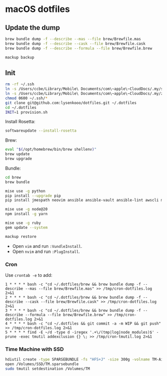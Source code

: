 # macOS dotfiles

## Update the dump

```sh
brew bundle dump -f --describe --mas --file brew/Brewfile.mas
brew bundle dump -f --describe --cask --file brew/Brewfile.cask
brew bundle dump -f --describe --formula --file brew/Brewfile.brew
```

```sh
mackup backup
```

## Init

```sh
rm -rf ~/.ssh
ln -s /Users/ccbe/Library/Mobile\ Documents/com\~apple\~CloudDocs/.my/ssh ~/.ssh
ln -s /Users/ccbe/Library/Mobile\ Documents/com\~apple\~CloudDocs/.my/zshrc-custom ~/.zshrc-custom
chmod 0600 ~/.ssh/*
git clone git@github.com:lysenkooo/dotfiles.git ~/.dotfiles
cd ~/.dotfiles
INIT=1 provision.sh
```

Install Rosetta:
```sh
softwareupdate --install-rosetta
```

Brew:
```sh
eval "$(/opt/homebrew/bin/brew shellenv)"
brew update
brew upgrade
```

Bundle:
```sh
cd brew
brew bundle
```

```sh
mise use -g python
pip install --upgrade pip
pip install jmespath neovim ansible ansible-vault ansible-lint awscli mackup
```

```sh
mise use -g node@20
npm install -g yarn
```

```sh
mise use -g ruby
gem update --system
```

```sh
mackup restore
```

* Open `vim` and run `:VundleInstall`.
* Open `nvim` and run `:PlugInstall`.

### Cron

Use `crontab -e` to add:
```
1 * * * * bash -c "cd ~/.dotfiles/brew && brew bundle dump -f --describe --mas --file brew/Brewfile.mas" >> /tmp/cron-dotfiles.log 2>&1
2 * * * * bash -c "cd ~/.dotfiles/brew && brew bundle dump -f --describe --cask --file brew/Brewfile.cask" >> /tmp/cron-dotfiles.log 2>&1
3 * * * * bash -c "cd ~/.dotfiles/brew && brew bundle dump -f --describe --formula --file brew/Brewfile.brew" >> /tmp/cron-dotfiles.log 2>&1
4 * * * * bash -c "cd ~/.dotfiles && git commit -a -m WIP && git push" >> /tmp/cron-dotfiles.log 2>&1
5 * * * * find -E ~/d -type d -iregex '.+\/(tmp|log|node_modules)$' -prune -exec tmutil addexclusion {} \; >> /tmp/cron-tmutil.log 2>&1
```

### Time Machine with SSD

```sh
hdiutil create -type SPARSEBUNDLE -fs "HFS+J" -size 300g -volname TM-Air /Volumes/SSD/TM.sparsebundle
open /Volumes/SSD/TM.sparsebundle
sudo tmutil setdestination /Volumes/TM
```
